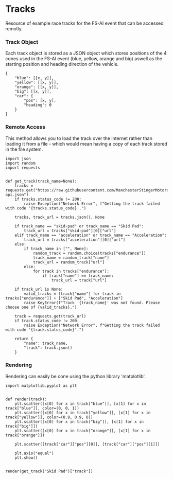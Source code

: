 # Tracks
Resource of example race tracks for the FS-AI event that can be accessed remotly.

### Track Object
Each track object is stored as a JSON object which stores positions of the 4 cones used in the FS-AI event (blue, yellow, orange and big) aswell as the starting position and heading direction of the vehicle.
```
{
    "blue": [[x, y]],
    "yellow": [[x, y]],
    "orange": [[x, y]],
    "big": [[x, y]],
    "car": {
        "pos": [x, y],
        "heading": Θ
    }
}
```

### Remote Access
This method allows you to load the track over the internet rather than loading it from a file - which would mean having a copy of each track stored in the file system. 
```
import json
import random
import requests


def get_track(track_name=None):
    tracks = requests.get("https://raw.githubusercontent.com/ManchesterStingerMotorsports/Tracks/main/get-api.json")
    if tracks.status_code != 200:
        raise Exception("Network Error", f"Getting the track failed with code '{tracks.status_code}'.")
    
    tracks, track_url = tracks.json(), None
    
    if track_name == "skid-pad" or track_name == "Skid Pad":
        track_url = tracks["skid-pad"][0]["url"]
    elif track_name == "acceleration" or track_name == "Acceleration":
        track_url = tracks["acceleration"][0]["url"]
    else:
        if track_name in ["", None]:
            random_track = random.choice(tracks["endurance"])
            track_name = random_track["name"]
            track_url = random_track["url"]
        else:
            for track in tracks["endurance"]:
                if track["name"] == track_name:
                    track_url = track["url"]
    
    if track_url is None:
        valid_tracks = [track["name"] for track in tracks["endurance"]] + ["Skid Pad", "Acceleration"]
        raise KeyError(f"Track '{track_name}' was not found. Please choose one of {valid_tracks}.")

    track = requests.get(track_url)
    if track.status_code != 200:
        raise Exception("Network Error", f"Getting the track failed with code '{track.status_code}'.")
        
    return {
        "name": track_name,
        "track": track.json()
    }
```

### Rendering
Rendering can easily be cone using the python library 'matplotlib'.
```
import matplotlib.pyplot as plt


def render(track):
    plt.scatter([x[0] for x in track["blue"]], [x[1] for x in track["blue"]], color=(0, 0, 1))
    plt.scatter([x[0] for x in track["yellow"]], [x[1] for x in track["yellow"]], color=(0.9, 0.9, 0))
    plt.scatter([x[0] for x in track["big"]], [x[1] for x in track["big"]])
    plt.scatter([x[0] for x in track["orange"]], [x[1] for x in track["orange"]])

    plt.scatter([track["car"]["pos"][0]], [track["car"]["pos"][1]])
    
    plt.axis("equal")
    plt.show()
    
    
render(get_track("Skid Pad")["track"])
```
